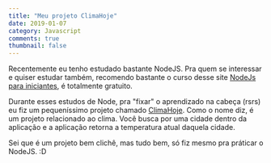 ```yaml
---
title: "Meu projeto ClimaHoje"
date: 2019-01-07
category: Javascript
comments: true
thumbnail: false
---
```

Recentemente eu tenho estudado bastante NodeJS. Pra quem se interessar e quiser estudar também, recomendo bastante o curso desse site [NodeJs para iniciantes](https://treinamento.nodebr.org), é totalmente gratuito.

Durante esses estudos de Node, pra "fixar" o aprendizado na cabeça (rsrs) eu fiz um pequeníssimo projeto chamado [ClimaHoje](https://github.com/LeandroLS/ClimaHoje). Como o nome diz, é um projeto relacionado ao clima. Você busca por uma cidade dentro da aplicação e a aplicação retorna a temperatura atual daquela cidade. 

Sei que é um projeto bem clichê, mas tudo bem, só fiz mesmo pra práticar o NodeJS. :D